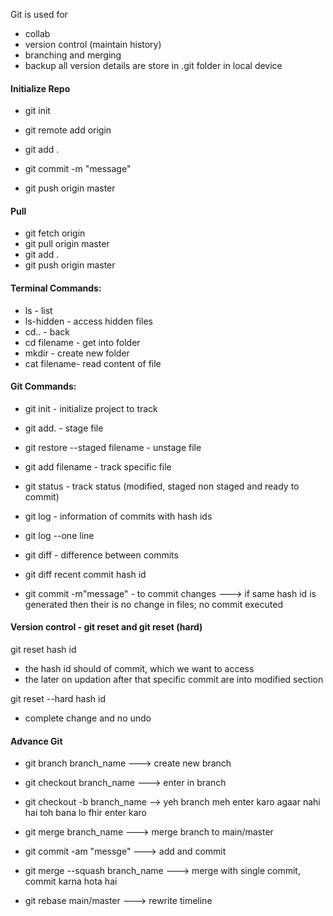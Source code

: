 Git is used for
- collab
- version control (maintain history)
- branching and merging
- backup
all version details are store in .git folder in local device

#### Initialize Repo
- git init
- git remote add origin

- git add .
- git commit -m "message"
- git push origin master

#### Pull
- git fetch origin
- git pull origin master
- git add .
- git push origin master


#### Terminal Commands:
- ls - list
- ls-hidden - access hidden files
- cd.. - back
- cd filename - get into folder
- mkdir - create new folder
- cat filename- read content of file

#### Git Commands:
- git init - initialize project to track
- git add. - stage file
- git restore --staged filename - unstage file
- git add filename - track specific file

- git status - track status (modified, staged non staged and ready to commit)
- git log - information of commits with hash ids
- git log --one line

- git diff - difference between commits 
- git diff recent commit hash id 

- git commit -m"message" - to commit changes 
---> if same hash id is generated then their is no change in files; no commit executed

#### Version control - git reset and git reset (hard)
git reset hash id
- the hash id should of commit, which we want to access
- the later on updation after that specific commit are into modified section

git reset --hard hash id
- complete change and no undo


#### Advance Git 
- git branch branch_name ---> create new branch
- git checkout branch_name ---> enter in branch
- git checkout -b branch_name --> yeh branch meh enter karo agaar nahi hai toh bana lo fhir enter karo
- git merge branch_name ---> merge branch to main/master


- git commit -am "messge" ---> add and commit
- git merge --squash branch_name ---> merge with single commit, commit karna hota hai
- git rebase main/master ---> rewrite timeline


